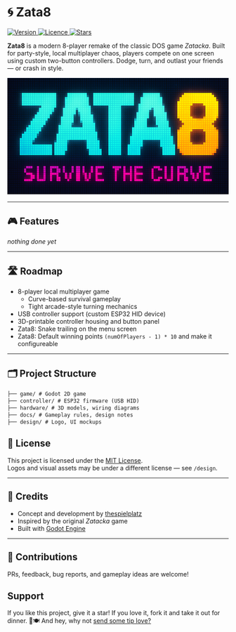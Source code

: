 # 🌀 Zata8

<p>
  <a href="https://github.com/thespielplatz/zata8/">
    <img src="https://img.shields.io/github/package-json/v/thespielplatz/zata8?color=F7941E" alt="Version">
  </a>
  <a href="https://github.com/thespielplatz/zata8/blob/main/LICENSE">
    <img src="https://img.shields.io/github/license/thespielplatz/zata8?color=F7941E" alt="Licence">
  </a>
  <a href="https://github.com/thespielplatz/nuxt-auth/stargazers">
    <img src="https://img.shields.io/github/stars/thespielplatz/zata8.svg?style=flat&color=F7941E" alt="Stars">
  </a>
</p>

**Zata8** is a modern 8-player remake of the classic DOS game *Zatacka*. Built for party-style, local multiplayer chaos, players compete on one screen using custom two-button controllers. Dodge, turn, and outlast your friends — or crash in style.

![Zata8 Logo](docs/assets/zata8_bar.png)

---

## 🎮 Features

_nothing done yet_

---

## 🛣️ Roadmap

- 8-player local multiplayer game
  - Curve-based survival gameplay
  - Tight arcade-style turning mechanics
- USB controller support (custom ESP32 HID device)
- 3D-printable controller housing and button panel
- Zata8: Snake trailing on the menu screen
- Zata8: Default winning points `(numOfPlayers - 1) * 10` and make it configureable

---

## 🗂 Project Structure

```text
├── game/ # Godot 2D game
├── controller/ # ESP32 firmware (USB HID)
├── hardware/ # 3D models, wiring diagrams
├── docs/ # Gameplay rules, design notes
├── design/ # Logo, UI mockups
```

## 📄 License

This project is licensed under the [MIT License](LICENSE).  
Logos and visual assets may be under a different license — see `/design`.

---

## 🙌 Credits

- Concept and development by [thespielplatz](https://github.com/thespielplatz)
- Inspired by the original *Zatacka* game
- Built with [Godot Engine](https://godotengine.org/)

---

## 🧠 Contributions

PRs, feedback, bug reports, and gameplay ideas are welcome!

## Support

If you like this project, give it a star! If you love it, fork it and take it out for dinner. 🌟🍽️ And hey, why not [send some tip love?](https://thespielplatz.com/tip-jar)
